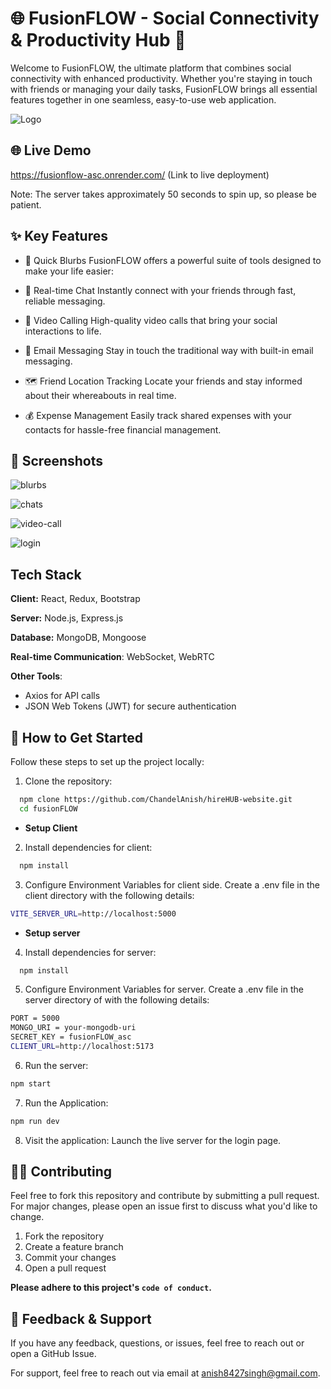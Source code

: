 # 🌐 FusionFLOW - Social Connectivity & Productivity Hub 🚀

Welcome to FusionFLOW, the ultimate platform that combines social connectivity with enhanced productivity. Whether you're staying in touch with friends or managing your daily tasks, FusionFLOW brings all essential features together in one seamless, easy-to-use web application.


![Logo](https://drive.google.com/uc?id=1YUvXiZwIn-bipZoX5aUgk3Eihlv4Zaa2)


## 🌐 Live Demo

 https://fusionflow-asc.onrender.com/ (Link to live deployment)
 
Note: The server takes approximately 50 seconds to spin up, so please be patient.


## ✨ Key Features

- 🔗 Quick Blurbs
FusionFLOW offers a powerful suite of tools designed to make your life easier:

- 💬 Real-time Chat
Instantly connect with your friends through fast, reliable messaging.

- 🎥 Video Calling
High-quality video calls that bring your social interactions to life.

- 📧 Email Messaging
Stay in touch the traditional way with built-in email messaging.

- 🗺️ Friend Location Tracking
Locate your friends and stay informed about their whereabouts in real time.

- 💰 Expense Management
Easily track shared expenses with your contacts for hassle-free financial management.
## 📸 Screenshots

![blurbs](https://drive.google.com/uc?id=1a26R7P6tGH8lpPlrn3pR4PGjzXY83P1F)

![chats](https://drive.google.com/uc?id=1d6eqzTNdCpGhPnE_QHcrPMt-TUHp8kn2)

![video-call](https://drive.google.com/uc?id=1kIF5E-qrIhkPXyhYRhTgAhGiTiFfHp5f)

![login](https://drive.google.com/uc?id=1j_-oOCLk_BVWsXZgsxAVgwYp4kPQCyGD)


## Tech Stack

**Client:** React, Redux, Bootstrap

**Server:** Node.js, Express.js

**Database:** MongoDB, Mongoose

**Real-time Communication**: WebSocket, WebRTC

**Other Tools**:

- Axios for API calls
- JSON Web Tokens (JWT) for secure authentication


## 🚀 How to Get Started

Follow these steps to set up the project locally:

1. Clone the repository:
```bash
  npm clone https://github.com/ChandelAnish/hireHUB-website.git
  cd fusionFLOW
```

- **Setup Client**

2. Install dependencies for client:
```bash
  npm install
```

3. Configure Environment Variables for client side. Create a .env file in the client directory with the following details:
```bash
VITE_SERVER_URL=http://localhost:5000
```

- **Setup server**

4. Install dependencies for server:
```bash
  npm install
```

5. Configure Environment Variables for server. Create a .env file in the server directory of with the following details:
```bash
PORT = 5000
MONGO_URI = your-mongodb-uri
SECRET_KEY = fusionFLOW_asc
CLIENT_URL=http://localhost:5173
```

6. Run the server:
```bash
npm start
```

7. Run the Application:
```bash
npm run dev
```

8. Visit the application:
Launch the live server for the login page.

## 👨‍💻 Contributing

Feel free to fork this repository and contribute by submitting a pull request. For major changes, please open an issue first to discuss what you'd like to change.

1. Fork the repository
2. Create a feature branch
3. Commit your changes
4. Open a pull request

**Please adhere to this project's `code of conduct`.**


## 💬 Feedback & Support

If you have any feedback, questions, or issues, feel free to reach out or open a GitHub Issue.


For support, feel free to reach out via email at anish8427singh@gmail.com.

